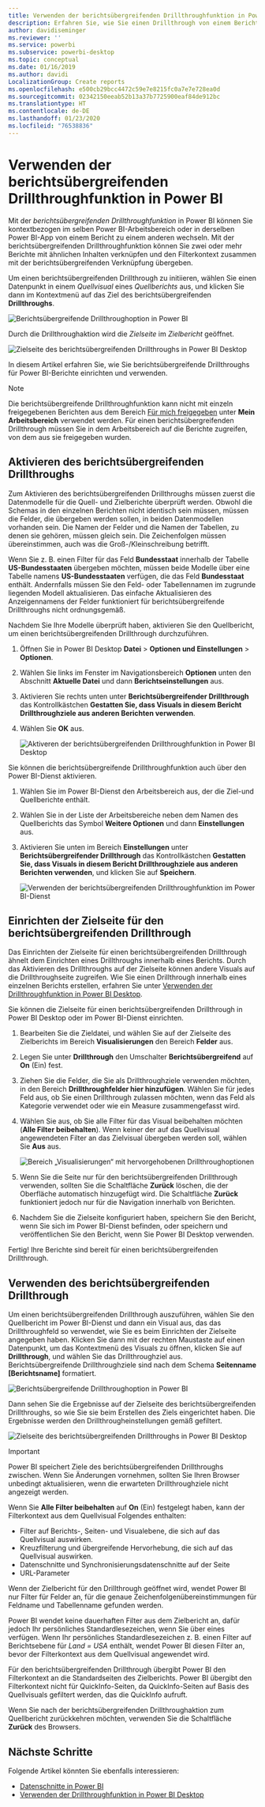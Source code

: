 ```yaml
---
title: Verwenden der berichtsübergreifenden Drillthroughfunktion in Power BI Desktop
description: Erfahren Sie, wie Sie einen Drillthrough von einem Bericht zu einem anderen in Power BI Desktop durchführen.
author: davidiseminger
ms.reviewer: ''
ms.service: powerbi
ms.subservice: powerbi-desktop
ms.topic: conceptual
ms.date: 01/16/2019
ms.author: davidi
LocalizationGroup: Create reports
ms.openlocfilehash: e500cb29bcc4472c59e7e8215fc0a7e7e728ea0d
ms.sourcegitcommit: 02342150eeab52b13a37b7725900eaf84de912bc
ms.translationtype: HT
ms.contentlocale: de-DE
ms.lasthandoff: 01/23/2020
ms.locfileid: "76538836"
---
```

# <a name="use-cross-report-drillthrough-in-power-bi"></a>Verwenden der berichtsübergreifenden Drillthroughfunktion in Power BI

Mit der *berichtsübergreifenden Drillthroughfunktion* in Power BI können Sie kontextbezogen im selben Power BI-Arbeitsbereich oder in derselben Power BI-App von einem Bericht zu einem anderen wechseln. Mit der berichtsübergreifenden Drillthroughfunktion können Sie zwei oder mehr Berichte mit ähnlichen Inhalten verknüpfen und den Filterkontext zusammen mit der berichtsübergreifenden Verknüpfung übergeben. 

Um einen berichtsübergreifenden Drillthrough zu initiieren, wählen Sie einen Datenpunkt in einem *Quellvisual* eines *Quellberichts* aus, und klicken Sie dann im Kontextmenü auf das Ziel des berichtsübergreifenden **Drillthroughs**. 

![Berichtsübergreifende Drillthroughoption in Power BI](media/desktop-cross-report-drill-through/cross-report-drill-through-01.png)

Durch die Drillthroughaktion wird die *Zielseite* im *Zielbericht* geöffnet. 

![Zielseite des berichtsübergreifenden Drillthroughs in Power BI Desktop](media/desktop-cross-report-drill-through/cross-report-drill-through-01a.png)

In diesem Artikel erfahren Sie, wie Sie berichtsübergreifende Drillthroughs für Power BI-Berichte einrichten und verwenden.

> [!NOTE]
> Die berichtsübergreifende Drillthroughfunktion kann nicht mit einzeln freigegebenen Berichten aus dem Bereich [Für mich freigegeben](service-share-dashboards.md#share-a-dashboard-or-report) unter **Mein Arbeitsbereich** verwendet werden. Für einen berichtsübergreifenden Drillthrough müssen Sie in dem Arbeitsbereich auf die Berichte zugreifen, von dem aus sie freigegeben wurden.

## <a name="enable-cross-report-drillthrough"></a>Aktivieren des berichtsübergreifenden Drillthroughs

Zum Aktivieren des berichtsübergreifenden Drillthroughs müssen zuerst die Datenmodelle für die Quell- und Zielberichte überprüft werden. Obwohl die Schemas in den einzelnen Berichten nicht identisch sein müssen, müssen die Felder, die übergeben werden sollen, in beiden Datenmodellen vorhanden sein. Die Namen der Felder und die Namen der Tabellen, zu denen sie gehören, müssen gleich sein. Die Zeichenfolgen müssen übereinstimmen, auch was die Groß-/Kleinschreibung betrifft.

Wenn Sie z. B. einen Filter für das Feld **Bundesstaat** innerhalb der Tabelle **US-Bundesstaaten** übergeben möchten, müssen beide Modelle über eine Tabelle namens **US-Bundesstaaten** verfügen, die das Feld **Bundesstaat** enthält. Andernfalls müssen Sie den Feld- oder Tabellennamen im zugrunde liegenden Modell aktualisieren. Das einfache Aktualisieren des Anzeigennamens der Felder funktioniert für berichtsübergreifende Drillthroughs nicht ordnungsgemäß.

Nachdem Sie Ihre Modelle überprüft haben, aktivieren Sie den Quellbericht, um einen berichtsübergreifenden Drillthrough durchzuführen. 

1. Öffnen Sie in Power BI Desktop **Datei** > **Optionen und Einstellungen** > **Optionen**. 
1. Wählen Sie links im Fenster im Navigationsbereich **Optionen** unten den Abschnitt **Aktuelle Datei** und dann **Berichtseinstellungen** aus. 
1. Aktivieren Sie rechts unten unter **Berichtsübergreifender Drillthrough** das Kontrollkästchen **Gestatten Sie, dass Visuals in diesem Bericht Drillthroughziele aus anderen Berichten verwenden**. 
1. Wählen Sie **OK** aus. 
   
   ![Aktiveren der berichtsübergreifenden Drillthroughfunktion in Power BI Desktop](media/desktop-cross-report-drill-through/cross-report-drill-through-02.png)

Sie können die berichtsübergreifende Drillthroughfunktion auch über den Power BI-Dienst aktivieren.
1. Wählen Sie im Power BI-Dienst den Arbeitsbereich aus, der die Ziel-und Quellberichte enthält.
1. Wählen Sie in der Liste der Arbeitsbereiche neben dem Namen des Quellberichts das Symbol **Weitere Optionen** und dann **Einstellungen** aus. 
1. Aktivieren Sie unten im Bereich **Einstellungen** unter **Berichtsübergreifender Drillthrough** das Kontrollkästchen **Gestatten Sie, dass Visuals in diesem Bericht Drillthroughziele aus anderen Berichten verwenden**, und klicken Sie auf **Speichern**.
   
   ![Verwenden der berichtsübergreifenden Drillthroughfunktion im Power BI-Dienst](media/desktop-cross-report-drill-through/cross-report-drill-through-02a.png)

## <a name="set-up-a-cross-report-drillthrough-target"></a>Einrichten der Zielseite für den berichtsübergreifenden Drillthrough

Das Einrichten der Zielseite für einen berichtsübergreifenden Drillthrough ähnelt dem Einrichten eines Drillthroughs innerhalb eines Berichts. Durch das Aktivieren des Drillthroughs auf der Zielseite können andere Visuals auf die Drillthroughseite zugreifen. Wie Sie einen Drillthrough innerhalb eines einzelnen Berichts erstellen, erfahren Sie unter [Verwenden der Drillthroughfunktion in Power BI Desktop](desktop-drillthrough.md).

Sie können die Zielseite für einen berichtsübergreifenden Drillthrough in Power BI Desktop oder im Power BI-Dienst einrichten. 
1. Bearbeiten Sie die Zieldatei, und wählen Sie auf der Zielseite des Zielberichts im Bereich **Visualisierungen** den Bereich **Felder** aus. 
1. Legen Sie unter **Drillthrough** den Umschalter **Berichtsübergreifend** auf **On** (Ein) fest. 
1. Ziehen Sie die Felder, die Sie als Drillthroughziele verwenden möchten, in den Bereich **Drillthroughfelder hier hinzufügen**. Wählen Sie für jedes Feld aus, ob Sie einen Drillthrough zulassen möchten, wenn das Feld als Kategorie verwendet oder wie ein Measure zusammengefasst wird. 
1. Wählen Sie aus, ob Sie alle Filter für das Visual beibehalten möchten (**Alle Filter beibehalten**). Wenn keiner der auf das Quellvisual angewendeten Filter an das Zielvisual übergeben werden soll, wählen Sie **Aus** aus.
   
   ![Bereich „Visualisierungen“ mit hervorgehobenen Drillthroughoptionen](media/desktop-cross-report-drill-through/cross-report-drill-through-03.png)
   
1. Wenn Sie die Seite nur für den berichtsübergreifenden Drillthrough verwenden, sollten Sie die Schaltfläche **Zurück** löschen, die der Oberfläche automatisch hinzugefügt wird. Die Schaltfläche **Zurück** funktioniert jedoch nur für die Navigation innerhalb von Berichten. 
1. Nachdem Sie die Zielseite konfiguriert haben, speichern Sie den Bericht, wenn Sie sich im Power BI-Dienst befinden, oder speichern und veröffentlichen Sie den Bericht, wenn Sie Power BI Desktop verwenden.

Fertig! Ihre Berichte sind bereit für einen berichtsübergreifenden Drillthrough. 

## <a name="use-cross-report-drillthrough"></a>Verwenden des berichtsübergreifenden Drillthrough

Um einen berichtsübergreifenden Drillthrough auszuführen, wählen Sie den Quellbericht im Power BI-Dienst und dann ein Visual aus, das das Drillthroughfeld so verwendet, wie Sie es beim Einrichten der Zielseite angegeben haben. Klicken Sie dann mit der rechten Maustaste auf einen Datenpunkt, um das Kontextmenü des Visuals zu öffnen, klicken Sie auf **Drillthrough**, und wählen Sie das Drillthroughziel aus. Berichtsübergreifende Drillthroughziele sind nach dem Schema **Seitenname [Berichtsname]** formatiert.

![Berichtsübergreifende Drillthroughoption in Power BI](media/desktop-cross-report-drill-through/cross-report-drill-through-01.png)

Dann sehen Sie die Ergebnisse auf der Zielseite des berichtsübergreifenden Drillthroughs, so wie Sie sie beim Erstellen des Ziels eingerichtet haben. Die Ergebnisse werden den Drillthrougheinstellungen gemäß gefiltert.

![Zielseite des berichtsübergreifenden Drillthroughs in Power BI Desktop](media/desktop-cross-report-drill-through/cross-report-drill-through-01a.png)

> [!IMPORTANT]
> Power BI speichert Ziele des berichtsübergreifenden Drillthroughs zwischen. Wenn Sie Änderungen vornehmen, sollten Sie Ihren Browser unbedingt aktualisieren, wenn die erwarteten Drillthroughziele nicht angezeigt werden. 

Wenn Sie **Alle Filter beibehalten** auf **On** (Ein) festgelegt haben, kann der Filterkontext aus dem Quellvisual Folgendes enthalten: 

- Filter auf Berichts-, Seiten- und Visualebene, die sich auf das Quellvisual auswirken. 
- Kreuzfilterung und übergreifende Hervorhebung, die sich auf das Quellvisual auswirken. 
- Datenschnitte und Synchronisierungsdatenschnitte auf der Seite
- URL-Parameter

Wenn der Zielbericht für den Drillthrough geöffnet wird, wendet Power BI nur Filter für Felder an, für die genaue Zeichenfolgenübereinstimmungen für Feldname und Tabellenname gefunden werden. 

Power BI wendet keine dauerhaften Filter aus dem Zielbericht an, dafür jedoch Ihr persönliches Standardlesezeichen, wenn Sie über eines verfügen. Wenn Ihr persönliches Standardlesezeichen z. B. einen Filter auf Berichtsebene für *Land = USA* enthält, wendet Power BI diesen Filter an, bevor der Filterkontext aus dem Quellvisual angewendet wird. 

Für den berichtsübergreifenden Drillthrough übergibt Power BI den Filterkontext an die Standardseiten des Zielberichts. Power BI übergibt den Filterkontext nicht für QuickInfo-Seiten, da QuickInfo-Seiten auf Basis des Quellvisuals gefiltert werden, das die QuickInfo aufruft.

Wenn Sie nach der berichtsübergreifenden Drillthroughaktion zum Quellbericht zurückkehren möchten, verwenden Sie die Schaltfläche **Zurück** des Browsers. 

## <a name="next-steps"></a>Nächste Schritte

Folgende Artikel könnten Sie ebenfalls interessieren:

- [Datenschnitte in Power BI](visuals/power-bi-visualization-slicers.md)
- [Verwenden der Drillthroughfunktion in Power BI Desktop](desktop-drillthrough.md)

